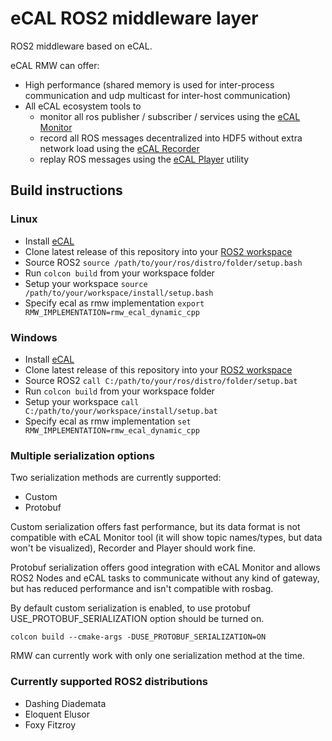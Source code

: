 # eCAL ROS2 middleware layer

ROS2 middleware based on eCAL.

eCAL RMW can offer:

* High performance (shared memory is used for inter-process communication and udp multicast for inter-host communication)
* All eCAL ecosystem tools to
  * monitor all ros publisher / subscriber / services using the [eCAL Monitor](https://continental.github.io/ecal/getting_started/monitor.html)
  * record all ROS messages decentralized into HDF5 without extra network load using the [eCAL Recorder](https://continental.github.io/ecal/getting_started/recorder.html)
  * replay ROS messages using the [eCAL Player](https://continental.github.io/ecal/getting_started/player.html) utility

## Build instructions

### Linux

* Install [eCAL](https://github.com/continental/ecal)
* Clone latest release of this repository into your [ROS2 workspace](https://index.ros.org/doc/ros2/Tutorials/Workspace/Creating-A-Workspace/)
* Source ROS2 `source /path/to/your/ros/distro/folder/setup.bash`
* Run `colcon build` from your workspace folder
* Setup your workspace `source /path/to/your/workspace/install/setup.bash`
* Specify ecal as rmw implementation `export RMW_IMPLEMENTATION=rmw_ecal_dynamic_cpp`

### Windows

* Install [eCAL](https://github.com/continental/ecal)
* Clone latest release of this repository into your [ROS2 workspace](https://index.ros.org/doc/ros2/Tutorials/Workspace/Creating-A-Workspace/)
* Source ROS2 `call C:/path/to/your/ros/distro/folder/setup.bat`
* Run `colcon build` from your workspace folder
* Setup your workspace `call C:/path/to/your/workspace/install/setup.bat`
* Specify ecal as rmw implementation `set RMW_IMPLEMENTATION=rmw_ecal_dynamic_cpp`


### Multiple serialization options

Two serialization methods are currently supported:

* Custom
* Protobuf

Custom serialization offers fast performance, but its data format is not compatible with eCAL Monitor tool (it will show topic names/types, but data won't be visualized), Recorder and Player should work fine.

Protobuf serialization offers good integration with eCAL Monitor and allows ROS2 Nodes and eCAL tasks to communicate without any kind of gateway, but has reduced performance and isn't compatible with rosbag.

By default custom serialization is enabled, to use protobuf USE_PROTOBUF_SERIALIZATION option should be turned on.

```
colcon build --cmake-args -DUSE_PROTOBUF_SERIALIZATION=ON
```

RMW can currently work with only one serialization method at the time.

### Currently supported ROS2 distributions

* Dashing Diademata
* Eloquent Elusor
* Foxy Fitzroy
